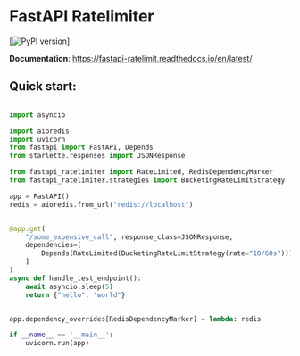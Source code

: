 # FastAPI Ratelimiter

[![PyPI version](https://img.shields.io/pypi/v/fastapi-ratelimiter.svg)]

**Documentation**: https://fastapi-ratelimit.readthedocs.io/en/latest/

## Quick start:

```python

import asyncio

import aioredis
import uvicorn
from fastapi import FastAPI, Depends
from starlette.responses import JSONResponse

from fastapi_ratelimiter import RateLimited, RedisDependencyMarker
from fastapi_ratelimiter.strategies import BucketingRateLimitStrategy

app = FastAPI()
redis = aioredis.from_url("redis://localhost")


@app.get(
    "/some_expensive_call", response_class=JSONResponse,
    dependencies=[
        Depends(RateLimited(BucketingRateLimitStrategy(rate="10/60s")))
    ]
)
async def handle_test_endpoint():
    await asyncio.sleep(5)
    return {"hello": "world"}


app.dependency_overrides[RedisDependencyMarker] = lambda: redis

if __name__ == '__main__':
    uvicorn.run(app)
```
